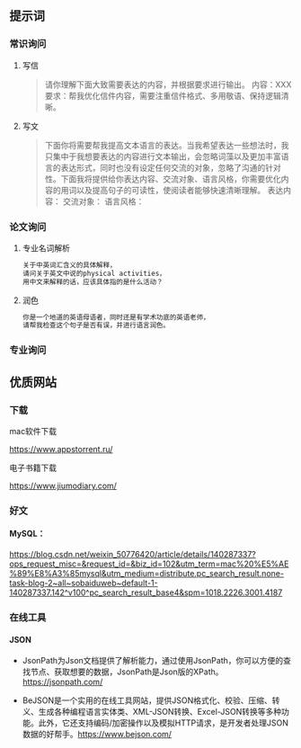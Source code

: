 ## 提示词

### 常识询问

1. 写信

   > 请你理解下面大致需要表达的内容，并根据要求进行输出。
   > 内容：XXX
   > 要求：帮我优化信件内容，需要注重信件格式、多用敬语、保持逻辑清晰。

2. 写文

   > ​	下面你将需要帮我提高文本语言的表达。当我希望表达一些想法时，我只集中于我想要表达的内容进行文本输出，会忽略词藻以及更加丰富语言的表达形式，同时也没有设定任何交流的对象，忽略了沟通的针对性。下面我将提供给你表达内容、交流对象、语言风格，你需要优化内容的用词以及提高句子的可读性，使阅读者能够快速清晰理解。
   > 表达内容：
   > 交流对象：
   > 语言风格：

### 论文询问

1. 专业名词解析

   ```python
   关于中英词汇含义的具体解释，
   请问关于英文中说的physical activities，
   用中文来解释的话，应该具体指的是什么活动？
   ```

2. 润色

   ```python
   你是一个地道的英语母语者，同时还是有学术功底的英语老师，
   请帮我检查这个句子是否有误，并进行语言润色。
   ```

### 专业询问





## 优质网站

### 下载

mac软件下载

https://www.appstorrent.ru/

电子书籍下载

https://www.jiumodiary.com/

### 好文

#### MySQL：

https://blog.csdn.net/weixin_50776420/article/details/140287337?ops_request_misc=&request_id=&biz_id=102&utm_term=mac%20%E5%AE%89%E8%A3%85mysql&utm_medium=distribute.pc_search_result.none-task-blog-2~all~sobaiduweb~default-1-140287337.142^v100^pc_search_result_base4&spm=1018.2226.3001.4187



### 在线工具

#### JSON

- JsonPath为Json文档提供了解析能力，通过使用JsonPath，你可以方便的查找节点、获取想要的数据，JsonPath是Json版的XPath。https://jsonpath.com/

- BeJSON是一个实用的在线工具网站，提供JSON格式化、校验、压缩、转义、生成各种编程语言实体类、XML-JSON转换、Excel-JSON转换等多种功能。此外，它还支持编码/加密操作以及模拟HTTP请求，是开发者处理JSON数据的好帮手。https://www.bejson.com/

### 